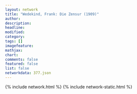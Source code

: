 ```yaml
---
layout: network
title: "Wedekind, Frank: Die Zensur (1909)"
author:
description:
headline:
modified:
category:
tags: []
imagefeature: 
mathjax: 
chart: 
comments: false
featured: false
list: false
networkdata: 377.json
---
```

{% include network.html %}
{% include network-static.html %}

